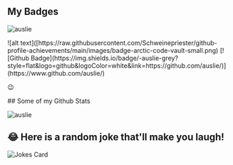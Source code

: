 ## My Badges
<p align=left> <img src=[(https://github.com/Schweinepriester/github-profile-achievements/blob/main/images/galaxy-brain-default.png?raw=true) alt=auslie /> </p>
![alt text]([https://raw.githubusercontent.com/Schweinepriester/github-profile-achievements/main/images/badge-arctic-code-vault-small.png)
[![Github Badge](https://img.shields.io/badge/-auslie-grey?style=flat&logo=github&logoColor=white&link=https://github.com/auslie/)](https://www.github.com/auslie/) <p align='left'> 😉</p>
## Some of my Github Stats
<p align=left> <img src=https://komarev.com/ghpvc/?username=github alt=auslie /> </p>

## 😂 Here is a random joke that'll make you laugh!
![Jokes Card](https://readme-jokes.vercel.app/api)

